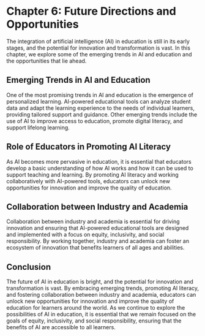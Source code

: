Chapter 6: Future Directions and Opportunities
==============================================

The integration of artificial intelligence (AI) in education is still in its early stages, and the potential for innovation and transformation is vast. In this chapter, we explore some of the emerging trends in AI and education and the opportunities that lie ahead.

Emerging Trends in AI and Education
-----------------------------------

One of the most promising trends in AI and education is the emergence of personalized learning. AI-powered educational tools can analyze student data and adapt the learning experience to the needs of individual learners, providing tailored support and guidance. Other emerging trends include the use of AI to improve access to education, promote digital literacy, and support lifelong learning.

Role of Educators in Promoting AI Literacy
------------------------------------------

As AI becomes more pervasive in education, it is essential that educators develop a basic understanding of how AI works and how it can be used to support teaching and learning. By promoting AI literacy and working collaboratively with AI-powered tools, educators can unlock new opportunities for innovation and improve the quality of education.

Collaboration between Industry and Academia
-------------------------------------------

Collaboration between industry and academia is essential for driving innovation and ensuring that AI-powered educational tools are designed and implemented with a focus on equity, inclusivity, and social responsibility. By working together, industry and academia can foster an ecosystem of innovation that benefits learners of all ages and abilities.

Conclusion
----------

The future of AI in education is bright, and the potential for innovation and transformation is vast. By embracing emerging trends, promoting AI literacy, and fostering collaboration between industry and academia, educators can unlock new opportunities for innovation and improve the quality of education for learners around the world. As we continue to explore the possibilities of AI in education, it is essential that we remain focused on the goals of equity, inclusivity, and social responsibility, ensuring that the benefits of AI are accessible to all learners.
